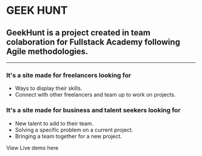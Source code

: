 # GEEK HUNT

## GeekHunt is a project created in team colaboration for Fullstack Academy following Agile methodologies.
---
### It's a site made for freelancers looking for
- Ways to display their skills.
- Connect with other freelancers and team up to work on projects.


### It's a site made for business and talent seekers looking for
- New talent to add to their team.
- Solving a specific problem on a current project.
- Bringing a team together for a new project.


View Live demo here
